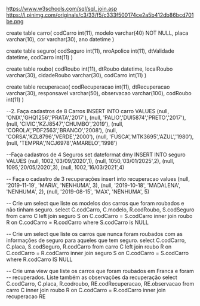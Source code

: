 https://www.w3schools.com/sql/sql_join.asp
https://i.pinimg.com/originals/c3/33/f5/c333f500174ce2a5b412db86bcd701be.png


create table carro(
	codCarro int(11),
	modelo varchar(40) NOT NULL,
	placa varchar(10),
	cor varchar(30),
	ano datetime 
)

create table seguro(
	codSeguro int(11),
	nroApolice int(11),
	dtValidade datetime,
	codCarro int(11)
)

create table roubo(
	codRoubo int(11),
	dtRoubo datetime,
	localRoubo varchar(30),
	cidadeRoubo varchar(30),
	codCarro int(11)
)

create table recuperacao(
	codRecuperacao int(11),
	dtRecuperacao varchar(30),
	responsavel varchar(50),
	observacao varchar(100),
	codRoubo int(11)
)

--2.	Faça cadastros de 8 Carros
INSERT INTO carro
VALUES
	(null, 'ONIX','GHQ1256','PRATA','2017'),
	(null, 'PALIO','DUI5874','PRETO','2017'),
	(null, 'CIVIC','KZJ8547','CHUMBO','2019'),
	(null, 'COROLA','PDF2563','BRANCO','2008'),
	(null, 'CORSA','KZL8796','VERDE','2000'),
	(null, 'FUSCA','MTK3695','AZUL','1980'),
	(null, 'TEMPRA','NCJ6978','AMARELO','1998')

	

--Faça cadastros de 4 Seguros
set dateformat dmy
INSERT INTO seguro
VALUES
	(null, 1002,'03/09/2020',1),
	(null, 1050,'03/01/2025',2),
	(null, 1095,'20/05/2020',3),
	(null, 1002,'16/03/2021',4)

-- Faça o cadastro de 3 recuperações
insert into recuperacao
values
	(null, '2019-11-19', 'MARIA', 'NENHUMA', 3),
	(null, '2019-10-18', 'MADALENA', 'NENHUMA', 2),
	(null, '2019-08-15', 'MAX', 'NENHUMA', 5)


-- Crie um select que liste os modelos dos carros que foram roubados e não tinham seguro.
select C.codCarro, C.modelo, R.codRoubo, S.codSeguro 
from carro C
	left join seguro S
		on C.codCarro = S.codCarro
		inner join roubo R
		on C.codCarro = R.codCarro where S.codCarro is NULL

-- Crie um select que liste os carros que nunca foram roubados com as informações de seguro para aqueles que tem seguro.
select C.codCarro, C.placa, S.codSeguro, R.codCarro
from carro C
	left join roubo R
    on C.codCarro = R.codCarro 
    inner join seguro S 
    on C.codCarro = S.codCarro 
    where R.codCarro IS NULL

-- Crie uma view que liste os carros que foram roubados em Franca e foram 
-- recuperados. Liste também as observações da recuperação
select C.codCarro, C.placa, R.codroubo, RE.codRecuperacao, RE.observacao
from carro C
	inner join roubo R
    on C.codCarro = R.codCarro
		inner join recuperacao RE
